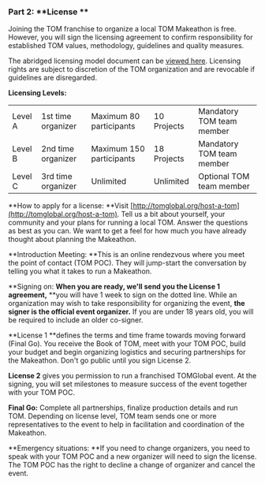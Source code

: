 ### Part 2: **License **

Joining the TOM franchise to organize a local TOM Makeathon is free. However, you will sign the licensing agreement to confirm responsibility for established TOM values, methodology, guidelines and quality measures.

The abridged licensing model document can be [viewed here](http://static1.squarespace.com/static/56d2f7d71bbee09a4bcca663/t/57161ea2c6fc084899f642ad/1461067456472/License+Model+Outline.pdf). Licensing rights are subject to discretion of the TOM organization and are revocable if guidelines are disregarded.

**Licensing Levels:**

<table>
  <tr>
    <td>Level A</td>
    <td>1st time organizer</td>
    <td>Maximum 80 participants</td>
    <td>10 Projects</td>
    <td>Mandatory TOM team member</td>
  </tr>
  <tr>
    <td>Level B</td>
    <td>2nd time organizer</td>
    <td>Maximum 150 participants</td>
    <td>18 Projects</td>
    <td>Mandatory TOM team member</td>
  </tr>
  <tr>
    <td>Level C</td>
    <td>3rd time organizer</td>
    <td>Unlimited</td>
    <td>Unlimited</td>
    <td>Optional TOM team member</td>
  </tr>
</table>


**How to apply for a license: **Visit [http://tomglobal.org/host-a-tom](http://tomglobal.org/host-a-tom).  Tell us a bit about yourself, your community and your plans for running a local TOM. Answer the questions as best as you can. We want to get a feel for how much you have already thought about planning the Makeathon.

**Introduction Meeting: **This is an online rendezvous where you meet the point of contact (TOM POC). They will jump-start the conversation by telling you what it takes to run a Makeathon.

**Signing on: **When you are ready, we'll send you the License 1 agreement,** **you will have 1 week to sign on the dotted line. While an organization may wish to take responsibility for organizing the event, **the signer is the official event organizer.** If you are under 18 years old, you will be required to include an older co-signer.

**License 1 **defines the terms and time frame towards moving forward (Final Go). You receive the Book of TOM, meet with your TOM POC, build your budget and begin organizing logistics and securing partnerships for the Makeathon. Don't go public until you sign License 2.

**License 2** gives you permission to run a franchised TOMGlobal event. At the signing, you will set milestones to measure success of the event together with your TOM POC.

**Final Go:** Complete all partnerships, finalize production details and run TOM. Depending on license level, TOM team sends one or more representatives to the event to help in facilitation and  coordination of the Makeathon.

**Emergency situations: **If you need to change organizers, you need to speak with your TOM POC and a new organizer will need to sign the license. The TOM POC has the right to decline a change of organizer and cancel the event.
